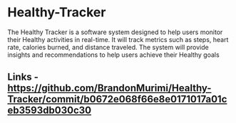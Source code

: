 # Healthy-Tracker
The Healthy Tracker is a software system designed to help users monitor their Healthy activities in real-time. It will track metrics such as steps, heart rate, calories burned, and distance traveled. The system will provide insights and recommendations to help users achieve their Healthy goals


Links
-https://github.com/BrandonMurimi/Healthy-Tracker/commit/b0672e068f66e8e0171017a01ceb3593db030c30
- 

